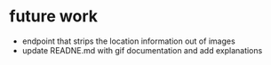# future work

* endpoint that strips the location information out of images
* update READNE.md with gif documentation and add explanations